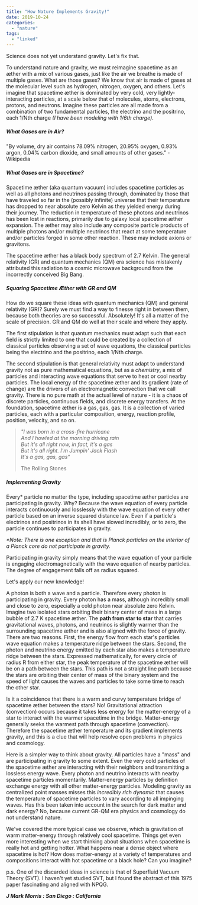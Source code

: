 ```yaml
---
title: "How Nature Implements Gravity!"
date: 2019-10-24
categories: 
  - "nature"
tags: 
  - "linked"
---
```


Science does not yet understand gravity. Let's fix that.

To understand nature and gravity, we must reimagine spacetime as an æther with a mix of various gases, just like the air we breathe is made of multiple gases. What are those gases? We know that air is made of gases at the molecular level such as hydrogen, nitrogen, oxygen, and others. Let's imagine that spacetime æther is dominated by very cold, very lightly-interacting particles, at a scale below that of molecules, atoms, electrons, protons, and neutrons. Imagine these particles are all made from a combination of two fundamental particles, the electrino and the positrino, each 1/Nth charge _(I have been modeling with 1/6th charge)_.

##### **What Gases are in Air?**

"By volume, dry air contains 78.09% nitrogen, 20.95% oxygen, 0.93% argon, 0.04% carbon dioxide, and small amounts of other gases." - Wikipedia

##### **What Gases are in Spacetime?**

Spacetime æther (aka quantum vacuum) includes spacetime particles as well as all photons and neutrinos passing through, dominated by those that have traveled so far in the (possibly infinite) universe that their temperature has dropped to near absolute zero Kelvin as they yielded energy during their journey. The reduction in temperature of these photons and neutrinos has been lost in reactions, primarily due to galaxy local spacetime æther expansion. The æther may also include any composite particle products of multiple photons and/or multiple neutrinos that react at some temperature and/or particles forged in some other reaction. These may include axions or gravitons.

The spacetime æther has a black body spectrum of 2.7 Kelvin. The general relativity (GR) and quantum mechanics (QM) era science has mistakenly attributed this radiation to a cosmic microwave background from the incorrectly conceived Big Bang.

##### **Squaring Spacetime Æther with GR and QM**

How do we square these ideas with quantum mechanics (QM) and general relativity (GR)? Surely we must find a way to finesse right in between them, because both theories are so successful. Absolutely! It's all a matter of the scale of precision. GR and QM do well at their scale and where they apply.

The first stipulation is that quantum mechanics must adapt such that each field is strictly limited to one that could be created by a collection of classical particles observing a set of wave equations, the classical particles being the electrino and the positrino, each 1/Nth charge.

The second stipulation is that general relativity must adapt to understand gravity not as pure mathematical equations, but as a _chemistry_, a mix of particles and interacting wave equations that serve to heat or cool nearby particles. The local energy of the spacetime æther and its gradient (rate of change) are the drivers of an electromagnetic convection that we call gravity. There is no pure math at the actual level of nature - it is a chaos of discrete particles, continuous fields, and discrete energy transfers. At the foundation, spacetime æther is a gas, gas, gas. It is a collection of varied particles, each with a particular composition, energy, reaction profile, position, velocity, and so on.

> _"I was born in a cross-fire hurricane  
> And I howled at the morning driving rain  
> But it's all right now, in fact, it's a gas  
> But it's all right. I'm Jumpin' Jack Flash  
> It's a gas, gas, gas"_
> 
> The Rolling Stones

##### **Implementing Gravity**

Every\* particle no matter the type, including spacetime æther particles are participating in gravity. Why? Because the wave equation of every particle interacts continuously and losslessly with the wave equation of every other particle based on an inverse squared distance law. Even if a particle's electrinos and positrinos in its shell have slowed incredibly, or to zero, the particle continues to participates in gravity.

_\*Note: There is one exception and that is Planck particles on the interior of a Planck core do not participate in gravity._

Participating in gravity simply means that the wave equation of your particle is engaging electromagnetically with the wave equation of nearby particles. The degree of engagement falls off as radius squared.

Let's apply our new knowledge!

A photon is both a wave and a particle. Therefore every photon is participating in gravity. Every photon has a mass, although incredibly small and close to zero, especially a cold photon near absolute zero Kelvin. Imagine two isolated stars orbiting their binary center of mass in a large bubble of 2.7 K spacetime æther. The **path from star to star** that carries gravitational waves, photons, and neutrinos is slightly warmer than the surrounding spacetime æther and is also aligned with the force of gravity. There are two reasons. First, the energy flow from each star's particles wave equation makes a temperature ridge between the stars. Second, the photon and neutrino energy emitted by each star also makes a temperature ridge between the stars. Expressed mathematically, for every circle of radius R from either star, the peak temperature of the spacetime æther will be on a path between the stars. This path is not a straight line path because the stars are orbiting their center of mass of the binary system and the speed of light causes the waves and particles to take some time to reach the other star.

Is it a coincidence that there is a warm and curvy temperature bridge of spacetime æther between the stars? No! Gravitational attraction (convection) occurs because it takes less energy for the matter-energy of a star to interact with the warmer spacetime in the bridge. Matter-energy generally seeks the warmest path through spacetime (convection). Therefore the spacetime æther temperature and its gradient implements gravity, and this is a clue that will help resolve open problems in physics and cosmology.

Here is a simpler way to think about gravity. All particles have a "mass" and are participating in gravity to some extent. Even the very cold particles of the spacetime æther are interacting with their neighbors and transmitting a lossless energy wave. Every photon and neutrino interacts with nearby spacetime particles momentarily. Matter-energy particles by definition exchange energy with all other matter-energy particles. Modeling gravity as centralized point masses misses this _incredibly rich dynamic_ that causes the temperature of spacetime particles to vary according to all impinging waves. Has this been taken into account in the search for dark matter and dark energy? No, because current GR-QM era physics and cosmology do not understand nature.

We've covered the more typical case we observe, which is gravitation of warm matter-energy through relatively cool spacetime. Things get even more interesting when we start thinking about situations when spacetime is really hot and getting hotter. What happens near a dense object where spacetime is hot? How does matter-energy at a variety of temperatures and compositions interact with hot spacetime or a black hole? Can you imagine?

p.s. One of the discarded ideas in science is that of Superfluid Vacuum Theory (SVT). I haven't yet studied SVT, but I found the abstract of this 1975 paper fascinating and aligned with NPQG.

_**J Mark Morris : San Diego : California**_
